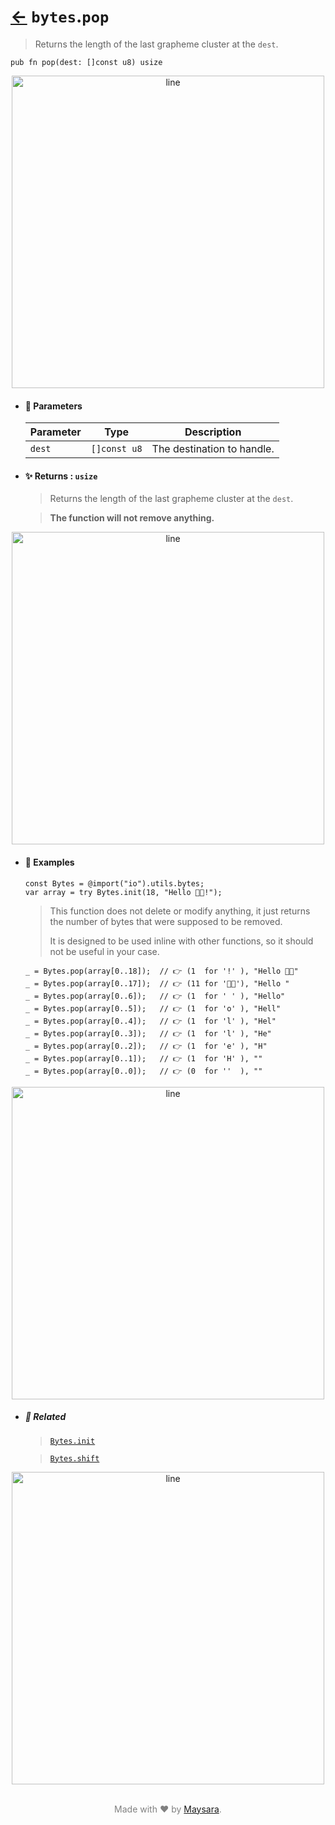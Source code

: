 # [←](../bytes.md) `bytes`.`pop`

> Returns the length of the last grapheme cluster at the `dest`.

```zig
pub fn pop(dest: []const u8) usize
```


<div align="center">
<img src="https://raw.githubusercontent.com/Super-ZIG/io/refs/heads/main/dist/img/md/line.png" alt="line" style="width:500px;"/>
</div>

- #### 🧩 Parameters

    | Parameter | Type         | Description                |
    | --------- | ------------ | -------------------------- |
    | `dest`    | `[]const u8` | The destination to handle. |

- #### ✨ Returns : `usize`

    > Returns the length of the last grapheme cluster at the `dest`.

    > **The function will not remove anything.**

<div align="center">
<img src="https://raw.githubusercontent.com/Super-ZIG/io/refs/heads/main/dist/img/md/line.png" alt="line" style="width:500px;"/>
</div>

- #### 🧪 Examples

    ```zig
    const Bytes = @import("io").utils.bytes;
    var array = try Bytes.init(18, "Hello 👨‍🏭!");
    ```

    > This function does not delete or modify anything, it just returns the number of bytes that were supposed to be removed.
    >
    > It is designed to be used inline with other functions, so it should not be useful in your case.

    ```zig
    _ = Bytes.pop(array[0..18]);  // 👉 (1  for '!' ), "Hello 👨‍🏭"
    _ = Bytes.pop(array[0..17]);  // 👉 (11 for '👨‍🏭'), "Hello "
    _ = Bytes.pop(array[0..6]);   // 👉 (1  for ' ' ), "Hello"
    _ = Bytes.pop(array[0..5]);   // 👉 (1  for 'o' ), "Hell"
    _ = Bytes.pop(array[0..4]);   // 👉 (1  for 'l' ), "Hel"
    _ = Bytes.pop(array[0..3]);   // 👉 (1  for 'l' ), "He"
    _ = Bytes.pop(array[0..2]);   // 👉 (1  for 'e' ), "H"
    _ = Bytes.pop(array[0..1]);   // 👉 (1  for 'H' ), ""
    _ = Bytes.pop(array[0..0]);   // 👉 (0  for ''  ), ""
    ```

<div align="center">
<img src="https://raw.githubusercontent.com/Super-ZIG/io/refs/heads/main/dist/img/md/line.png" alt="line" style="width:500px;"/>
</div>

- ##### 🔗 Related

  > [`Bytes.init`](./init.md)

  > [`Bytes.shift`](./shift.md)

<div align="center">
<img src="https://raw.githubusercontent.com/Super-ZIG/io/refs/heads/main/dist/img/md/line.png" alt="line" style="width:500px;"/>
</div>

<p align="center" style="color:grey;"><br />Made with ❤️ by <a href="http://github.com/maysara-elshewehy" target="blank">Maysara</a>.</p>